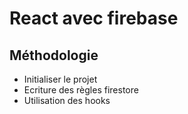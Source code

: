 # React avec firebase

## Méthodologie
- Initialiser le projet
- Ecriture des règles firestore
- Utilisation des hooks